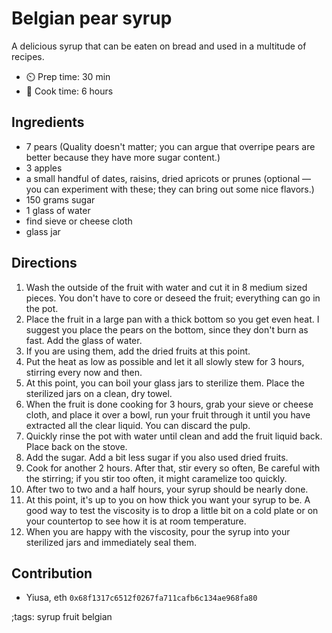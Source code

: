 # Belgian pear syrup

A delicious syrup that can be eaten on bread and used in a multitude of recipes.

- ⏲️ Prep time: 30 min
- 🍳 Cook time: 6 hours

## Ingredients

- 7 pears (Quality doesn't matter; you can argue that overripe pears are better because they have more sugar content.)
- 3 apples
- a small handful of dates, raisins, dried apricots or prunes (optional — you can experiment with these; they can bring out some nice flavors.)
- 150 grams sugar
- 1 glass of water
- find sieve or cheese cloth
- glass jar

## Directions

1. Wash the outside of the fruit with water and cut it in 8 medium sized pieces. You don't have to core or deseed the fruit; everything can go in the pot.
2. Place the fruit in a large pan with a thick bottom so you get even heat. I suggest you place the pears on the bottom, since they don't burn as fast. Add the glass of water.
3. If you are using them, add the dried fruits at this point.
4. Put the heat as low as possible and let it all slowly stew for 3 hours, stirring every now and then.
5. At this point, you can boil your glass jars to sterilize them. Place the sterilized jars on a clean, dry towel.
6. When the fruit is done cooking for 3 hours, grab your sieve or cheese cloth, and place it over a bowl, run your fruit through it until you have extracted all the clear liquid. You can discard the pulp.
7. Quickly rinse the pot with water until clean and add the fruit liquid back. Place back on the stove.
8. Add the sugar. Add a bit less sugar if you also used dried fruits.
9. Cook for another 2 hours. After that, stir every so often, Be careful with the stirring; if you stir too often, it might caramelize too quickly.
10. After two to two and a half hours, your syrup should be nearly done.
11. At this point, it's up to you on how thick you want your syrup to be. A good way to test the viscosity is to drop a little bit on a cold plate or on your countertop to see how it is at room temperature.
12. When you are happy with the viscosity, pour the syrup into your sterilized jars and immediately seal them.

## Contribution

- Yiusa, eth `0x68f1317c6512f0267fa711cafb6c134ae968fa80`

;tags: syrup fruit belgian
